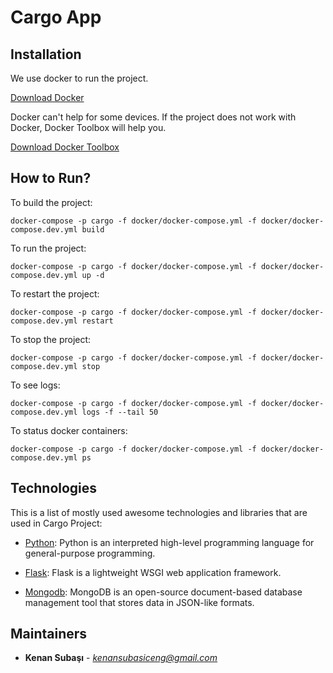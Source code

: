 # Cargo App


## Installation

We use docker to run the project.

[Download Docker](https://www.docker.com/community-edition)

Docker can't help for some devices. If the project does not work with Docker, Docker Toolbox will help you.

[Download Docker Toolbox](https://docs.docker.com/toolbox/toolbox_install_windows/#step-2-install-docker-toolbox)


## How to Run?

To build the project:
```
docker-compose -p cargo -f docker/docker-compose.yml -f docker/docker-compose.dev.yml build
```

To run the project:
```
docker-compose -p cargo -f docker/docker-compose.yml -f docker/docker-compose.dev.yml up -d
```

To restart the project:
```
docker-compose -p cargo -f docker/docker-compose.yml -f docker/docker-compose.dev.yml restart
```

To stop the project:
```
docker-compose -p cargo -f docker/docker-compose.yml -f docker/docker-compose.dev.yml stop
```

To see logs:
```
docker-compose -p cargo -f docker/docker-compose.yml -f docker/docker-compose.dev.yml logs -f --tail 50
```

To status docker containers:
```
docker-compose -p cargo -f docker/docker-compose.yml -f docker/docker-compose.dev.yml ps
```


## Technologies

This is a list of mostly used awesome technologies and libraries that are used in Cargo Project:

- [Python](https://www.python.org/): Python is an interpreted high-level programming language for general-purpose programming.

- [Flask](https://palletsprojects.com/p/flask/): Flask is a lightweight WSGI web application framework.

- [Mongodb](https://www.mongodb.com/): MongoDB is an open-source document-based database management tool that stores data in JSON-like formats.


## Maintainers

* **Kenan Subaşı**  - *kenansubasiceng@gmail.com*

